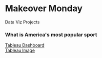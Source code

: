 # Makeover Monday
Data Viz Projects

### What is America's most popular sport
[Tableau Dashboard](http://bit.ly/dataviz-20-01) <br>
[Tableau Image](https://raw.githubusercontent.com/htcbrandao/makeovermonday/master/Makeover%20Monday%202020%20W01.png)
